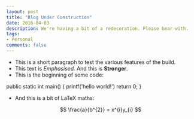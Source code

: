 ```yaml
---
layout: post
title: "Blog Under Construction"
date: 2016-04-03
description: We're having a bit of a redecoration. Please bear-with.
tags:
- Personal
comments: false
---
```


* This is a short paragraph to test the various features of the build.
* This text is *Emphasised*. And this is **Stronger**.
* This is the beginning of some code:

<!-- more -->

  public static int main()
  {
    printf('hello world!')
    return 0;
  }

* And this is a bit of LaTeX maths:

$$ \frac{a}{b^{2}} = x^{i}y_{i} $$
